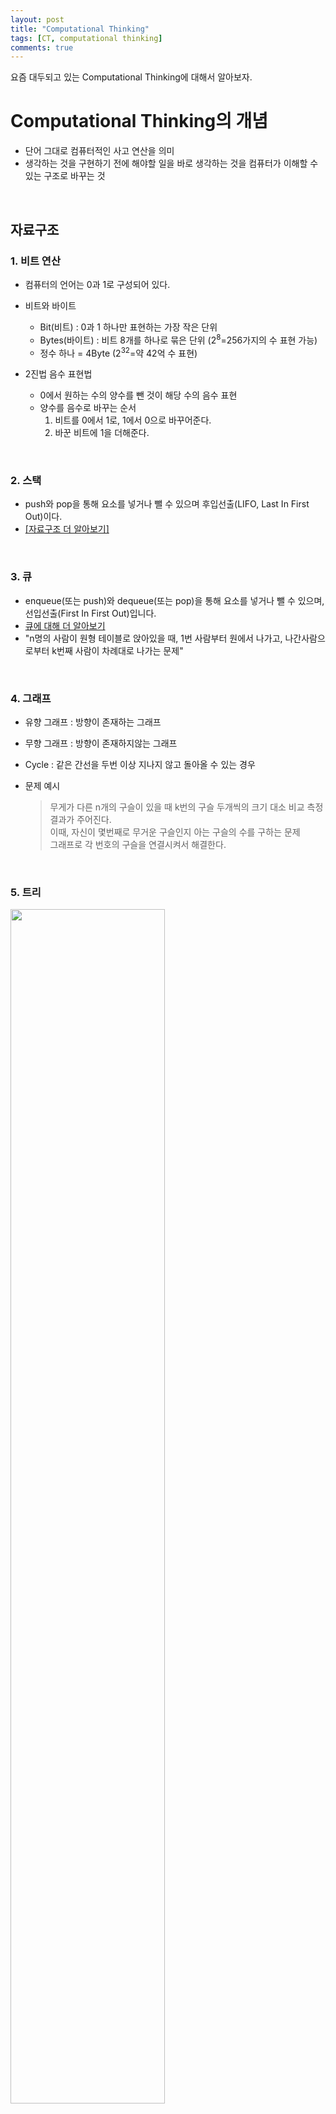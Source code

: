```yaml
---
layout: post
title: "Computational Thinking"
tags: [CT, computational thinking]
comments: true
---
```


요즘 대두되고 있는 Computational Thinking에 대해서 알아보자.

# Computational Thinking의 개념

- 단어 그대로 컴퓨터적인 사고 연산을 의미
- 생각하는 것을 구현하기 전에 해야할 일을 바로 생각하는 것을 컴퓨터가 이해할 수 있는 구조로 바꾸는 것

<br>

## 자료구조

### 1. 비트 연산
  
- 컴퓨터의 언어는 0과 1로 구성되어 있다.
- 비트와 바이트
  - Bit(비트) : 0과 1 하나만 표현하는 가장 작은 단위
  - Bytes(바이트) : 비트 8개를 하나로 묶은 단위 (2<sup>8</sup>=256가지의 수 표현 가능)
  - 정수 하나 = 4Byte (2<sup>32</sup>=약 42억 수 표현)

- 2진법 음수 표현법
  - 0에서 원하는 수의 양수를 뺀 것이 해당 수의 음수 표현
  - 양수를 음수로 바꾸는 순서
    1. 비트를 0에서 1로, 1에서 0으로 바꾸어준다.
    2. 바꾼 비트에 1을 더해준다.

<br>

### 2. 스택

- push와 pop을 통해 요소를 넣거나 뺄 수 있으며 후입선출(LIFO, Last In First Out)이다.
- [[자료구조 더 알아보기]](https://davinci-ai.tistory.com/16?category=911813)

<br>

### 3. 큐

- enqueue(또는 push)와 dequeue(또는 pop)을 통해 요소를 넣거나 뺄 수 있으며, 선입선출(First In First Out)입니다.
- [큐에 대해 더 알아보기](https://davinci-ai.tistory.com/16?category=911813)
- "n명의 사람이 원형 테이블로 앉아있을 때, 1번 사람부터 원에서 나가고, 나간사람으로부터 k번째 사람이 차례대로 나가는 문제"

<br>

### 4. 그래프

- 유향 그래프 : 방향이 존재하는 그래프
- 무향 그래프 : 방향이 존재하지않는 그래프
- Cycle : 같은 간선을 두번 이상 지나지 않고 돌아올 수 있는 경우
- 문제 예시

  > 무게가 다른 n개의 구슬이 있을 때 k번의 구슬 두개씩의 크기 대소 비교 측정 결과가 주어진다.<br>
  > 이때, 자신이 몇번째로 무거운 구슬인지 아는 구슬의 수를 구하는 문제<br>
  > 그래프로 각 번호의 구슬을 연결시켜서 해결한다.<br>

<br>

### 5. 트리

<image src='https://user-images.githubusercontent.com/34594339/98506259-6d5e3600-229e-11eb-855a-cadf029351c5.png' width='70%'>

- Node : 트리를 구성하는 각각의 정보(요소)
- Root : 트리에 계층이 존재한다. 가장 높은 곳을 루트라 부른다.
- Edge : 각 노드들의 관계를 간선으로 이은 것
- 노드의 수가 n개 일 때, Edge의 개수는 n-1개이다. 
- 이진트리 : 각 노드가 최대 2개의 자식 노드를 가지는 트리 구조

- 이진트리 순회
  1. 전위 순회 : 현재 노드 > 왼쪽 노드 > 오른쪽 노드 순서로 순회 진행
    
    <image src='https://user-images.githubusercontent.com/34594339/98507201-75b77080-22a0-11eb-9bcf-0d276f6a686a.png' width='70%'>
    
    - 맨 앞의 노드가 루트 노드이다.
    
    <br>
    
  2. 중위 순회 : 왼쪽 노드 > 현재 노드 > 오른쪽 노드 순서로 순회 진행
  
    <image src='https://user-images.githubusercontent.com/34594339/98507207-76e89d80-22a0-11eb-9d03-9f72902a57f7.png' width='70%'>
    
    - 각 노드의 상대적인 위치를 확인할 수 있다. 
    
    <br>
    
  3. 후위 순회 : 왼쪽 노드 > 오른쪽 노드 > 현재 노드 순서로 순회 진행
    
    <image src='https://user-images.githubusercontent.com/34594339/98507207-76e89d80-22a0-11eb-9d03-9f72902a57f7.png' width='70%'>
  
    - 맨 뒤의 노드가 루트 노드이다.

<br>
<br>

## 참고 사이트

- [https://davinci-ai.tistory.com/37?category=931528](https://davinci-ai.tistory.com/37?category=931528)
